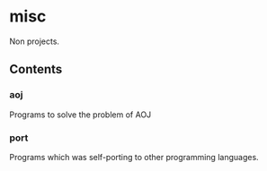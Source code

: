 misc
====

Non projects.

Contents
--------

### aoj

Programs to solve the problem of AOJ

### port

Programs which was self-porting to other programming languages.
